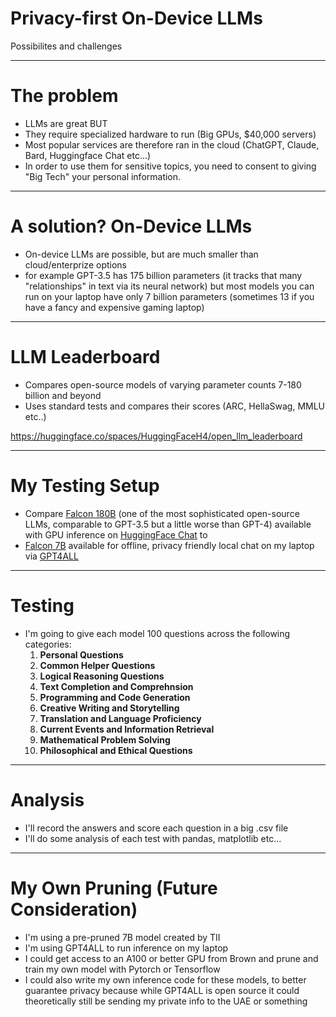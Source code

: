# Privacy-first On-Device LLMs

Possibilites and challenges

---

# The problem

* LLMs are great BUT
* They require specialized hardware to run (Big GPUs, $40,000 servers)
* Most popular services are therefore ran in the cloud (ChatGPT, Claude, Bard, Huggingface Chat etc...)
* In order to use them for sensitive topics, you need to consent to giving "Big Tech" your personal information.

---

# A solution? On-Device LLMs

* On-device LLMs are possible, but are much smaller than cloud/enterprize options
* for example GPT-3.5 has 175 billion parameters (it tracks that many "relationships" in text via its neural network) but most models you can run on your laptop have only 7 billion parameters (sometimes 13 if you have a fancy and expensive gaming laptop)

---

# LLM Leaderboard
* Compares open-source models of varying parameter counts 7-180 billion and beyond
* Uses standard tests and compares their scores (ARC, HellaSwag, MMLU etc..)

https://huggingface.co/spaces/HuggingFaceH4/open_llm_leaderboard

---

# My Testing Setup
* Compare [Falcon 180B](https://huggingface.co/tiiuae/falcon-180B) (one of the most sophisticated open-source LLMs, comparable to GPT-3.5 but a little worse than GPT-4) available with GPU inference on [HuggingFace Chat](https://huggingface.co/chat/) to
* [Falcon 7B](https://huggingface.co/tiiuae/falcon-7b) available for offline, privacy friendly local chat on my laptop via [GPT4ALL](https://gpt4all.io/index.html)

---

# Testing 

* I'm going to give each model 100 questions across the following categories:
    1. **Personal Questions**
    2. **Common Helper Questions**
    3. **Logical Reasoning Questions**
    4. **Text Completion and Comprehnsion**
    5. **Programming and Code Generation**
    6. **Creative Writing and Storytelling**
    7. **Translation and Language Proficiency**
    8. **Current Events and Information Retrieval**
    9. **Mathematical Problem Solving**
    10. **Philosophical and Ethical Questions**

--- 

# Analysis 

* I'll record the answers and score each question in a big .csv file
* I'll do some analysis of each test with pandas, matplotlib etc...

---

# My Own Pruning (Future Consideration)

* I'm using a pre-pruned 7B model created by TII
* I'm using GPT4ALL to run inference on my laptop
* I could get access to an A100 or better GPU from Brown and prune and train my own model with Pytorch or Tensorflow
* I could also write my own inference code for these models, to better guarantee privacy because while GPT4ALL is open source it could theoretically still be sending my private info to the UAE or something 